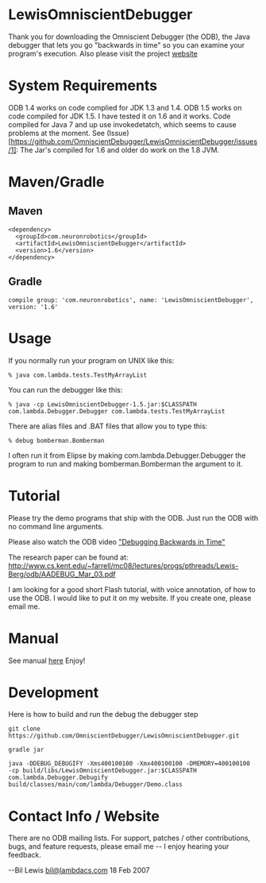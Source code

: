 # LewisOmniscientDebugger
Thank you for downloading the Omniscient Debugger (the ODB), the Java debugger that lets you go
"backwards in time" so you can examine your program's execution.
Also please visit the project [website](http://omniscientdebugger.github.io/)

# System Requirements
ODB 1.4 works on code complied for JDK 1.3 and 1.4. ODB 1.5 works on code compiled for JDK 1.5. 
I have tested it on 1.6 and it works. Code compiled for Java 7 and up use invokedetatch, which seems to cause problems at the moment. See (Issue)[https://github.com/OmniscientDebugger/LewisOmniscientDebugger/issues/1]:  The Jar's compiled for 1.6 and older do work on the 1.8 JVM. 


# Maven/Gradle
## Maven
```
<dependency>
  <groupId>com.neuronrobotics</groupId>
  <artifactId>LewisOmniscientDebugger</artifactId>
  <version>1.6</version>
</dependency>
```
## Gradle
```
compile group: 'com.neuronrobotics', name: 'LewisOmniscientDebugger', version: '1.6'
```

# Usage
If you normally run your program on UNIX like this:

`` % java com.lambda.tests.TestMyArrayList ``

You can run the debugger like this:

`` % java -cp LewisOmniscientDebugger-1.5.jar:$CLASSPATH com.lambda.Debugger.Debugger com.lambda.tests.TestMyArrayList ``

There are alias files and .BAT files that allow you to type this:

`` % debug bomberman.Bomberman ``

I often run it from Elipse by making com.lambda.Debugger.Debugger the program to run
and making bomberman.Bomberman the argument to it.

# Tutorial

Please try the demo programs that ship with the ODB. Just run the ODB with no
command line arguments.

Please also watch the ODB video ["Debugging Backwards in Time"](https://www.youtube.com/watch?v=xpI8hIgOyko)

The research paper can be found at: http://www.cs.kent.edu/~farrell/mc08/lectures/progs/pthreads/Lewis-Berg/odb/AADEBUG_Mar_03.pdf

I am looking for a good short Flash tutorial, with voice annotation,
of how to use the ODB. I would like to put it on my website. If you create
one, please email me.

# Manual

See manual [here](http://omniscientdebugger.github.io/ODBUserManual.html) Enjoy!

# Development
Here is how to build and run the debug the debugger step
```
git clone https://github.com/OmniscientDebugger/LewisOmniscientDebugger.git

gradle jar

java -DDEBUG_DEBUGIFY -Xms400100100 -Xmx400100100 -DMEMORY=400100100  -cp build/libs/LewisOmniscientDebugger.jar:$CLASSPATH  com.lambda.Debugger.Debugify build/classes/main/com/lambda/Debugger/Demo.class
```

# Contact Info / Website

There are no ODB mailing lists. For support, patches / other
contributions, bugs, and feature requests, please email me -- I enjoy hearing your feedback.

  --Bil Lewis <bil@lambdacs.com>
   18 Feb 2007

